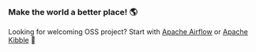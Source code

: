 ### Make the world a better place! 🌎

Looking for welcoming OSS project? Start with [Apache Airflow](https://github.com/apache/airflow/contribute) or [Apache Kibble](https://github.com/apache/kibble/contribute) 🚀


<!--
**turbaszek/turbaszek** is a ✨ _special_ ✨ repository because its `README.md` (this file) appears on your GitHub profile.

Here are some ideas to get you started:

- 🔭 I’m currently working on ...
- 🌱 I’m currently learning ...
- 👯 I’m looking to collaborate on ...
- 🤔 I’m looking for help with ...
- 💬 Ask me about ...
- 📫 How to reach me: ...
- 😄 Pronouns: ...
- ⚡ Fun fact: ...
-->
